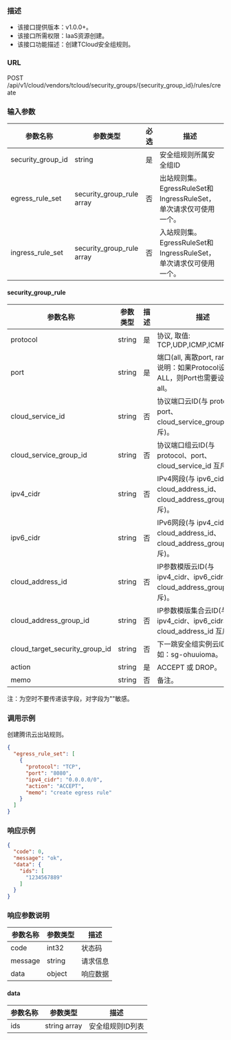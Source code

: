 ### 描述

- 该接口提供版本：v1.0.0+。
- 该接口所需权限：IaaS资源创建。
- 该接口功能描述：创建TCloud安全组规则。

### URL

POST /api/v1/cloud/vendors/tcloud/security_groups/{security_group_id}/rules/create

### 输入参数

| 参数名称              | 参数类型                       | 必选  | 描述                                             |
|-------------------|----------------------------|-----|------------------------------------------------|
| security_group_id | string                     | 是   | 安全组规则所属安全组ID                                   |
| egress_rule_set   | security_group_rule array  | 否   | 出站规则集。EgressRuleSet和IngressRuleSet，单次请求仅可使用一个。 |
| ingress_rule_set  | security_group_rule  array | 否   | 入站规则集。EgressRuleSet和IngressRuleSet，单次请求仅可使用一个。 |

#### security_group_rule

| 参数名称                           | 参数类型   | 描述  | 描述                                                          |
|--------------------------------|--------|-----|-------------------------------------------------------------|
| protocol                       | string | 是   | 协议, 取值: TCP,UDP,ICMP,ICMPv6,ALL                             |
| port                           | string | 是   | 端口(all, 离散port, range)。 说明：如果Protocol设置为ALL，则Port也需要设置为all。 |
| cloud_service_id               | string | 否   | 协议端口云ID(与 protocol、port、cloud_service_group_id 互斥)。|
| cloud_service_group_id         | string | 否   | 协议端口组云ID(与 protocol、port、cloud_service_id 互斥)。   |
| ipv4_cidr                      | string | 否   | IPv4网段(与 ipv6_cidr、cloud_address_id、cloud_address_group_id 互斥)。 |
| ipv6_cidr                      | string | 否   | IPv6网段(与 ipv4_cidr、cloud_address_id、cloud_address_group_id 互斥)。 |
| cloud_address_id               | string | 否   | IP参数模版云ID(与 ipv4_cidr、ipv6_cidr、cloud_address_group_id 互斥)。|
| cloud_address_group_id         | string | 否   | IP参数模版集合云ID(与 ipv4_cidr、ipv6_cidr、cloud_address_id 互斥)。   |
| cloud_target_security_group_id | string | 否   | 下一跳安全组实例云ID，例如：sg-ohuuioma。                                 |
| action                         | string | 是   | ACCEPT 或 DROP。                                              |
| memo                           | string | 否   | 备注。                                                         |
注：为空时不要传递该字段，对字段为""敏感。

### 调用示例

创建腾讯云出站规则。

```json
{
  "egress_rule_set": [
    {
      "protocol": "TCP",
      "port": "8080",
      "ipv4_cidr": "0.0.0.0/0",
      "action": "ACCEPT",
      "memo": "create egress rule"
    }
  ]
}
```

### 响应示例

```json
{
  "code": 0,
  "message": "ok",
  "data": {
    "ids": [
      "1234567889"
    ]
  }
}
```

### 响应参数说明

| 参数名称    | 参数类型   | 描述   |
|---------|--------|------|
| code    | int32  | 状态码  |
| message | string | 请求信息 |
| data    | object | 响应数据 |

#### data

| 参数名称 | 参数类型         | 描述        |
|------|--------------|-----------|
| ids  | string array | 安全组规则ID列表 |
